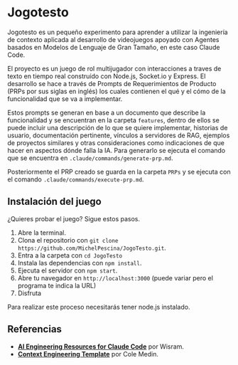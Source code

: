 # Jogotesto

Jogotesto es un pequeño experimento para aprender a utilizar la ingeniería de contexto aplicada al desarrollo de videojuegos apoyado con Agentes basados en Modelos de Lenguaje de Gran Tamaño, en este caso Claude Code.

El proyecto es un juego de rol multijugador con  interacciones a traves de texto en tiempo real construído con Node.js, Socket.io y Express. El desarrollo se hace a través de Prompts de Requerimientos de Producto (PRPs por sus siglas en inglés) los cuales contienen el qué y el cómo de la funcionalidad que se va a implementar.

Estos prompts se generan en base a un documento que describe la funcionalidad y se encuentran en la carpeta `features`, dentro de ellos se puede incluir una descripción de lo que se quiere implementar, historias de usuario, documentación pertinente, vínculos a servidores de RAG, ejemplos de proyectos similares y otras consideraciones como indicaciones de que hacer en aspectos dónde falla la IA. Para generarlo se ejecuta el comando que se encuentra en `.claude/commands/generate-prp.md`.

Posteriormente el PRP creado se guarda en la carpeta `PRPs` y se ejecuta con el comando `.claude/commands/execute-prp.md`.

## Instalación del juego

¿Quieres probar el juego? Sigue estos pasos.

1. Abre la terminal.
2. Clona el repositorio con `git clone https://github.com/MichelPescina/JogoTesto.git`.
3. Entra a la carpeta con `cd JogoTesto`
4. Instala las dependencias con `npm install`.
5. Ejecuta el servidor con `npm start`.
6. Abre tu navegador en `http://localhost:3000` (puede variar pero el programa te indica la URL)
7. Disfruta

Para realizar este proceso necesitarás tener node.js instalado.

## Referencias

- **[AI Engineering Resources for Claude Code](https://www.markdownguide.org/basic-syntax/)** por Wisram.
- **[Context Engineering Template](https://github.com/coleam00/context-engineering-intro)** por Cole Medin.
